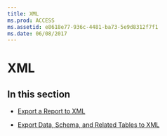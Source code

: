 ```yaml
---
title: XML
ms.prod: ACCESS
ms.assetid: e8618e77-936c-4481-ba73-5e9d8312f7f1
ms.date: 06/08/2017
---
```



# XML

## In this section


- [Export a Report to XML](export-a-report-to-xml.md)
    
- [Export Data, Schema, and Related Tables to XML](export-data-schema-and-related-tables-to-xml.md)
    

